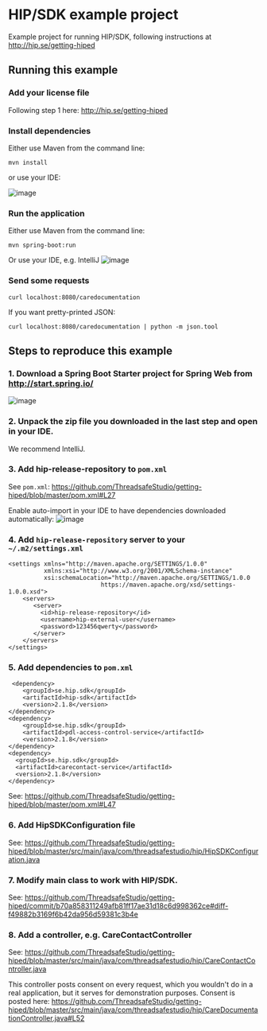 # HIP/SDK example project
Example project for running HIP/SDK, following instructions at http://hip.se/getting-hiped

## Running this example

### Add your license file
Following step 1 here: http://hip.se/getting-hiped 

### Install dependencies
Either use Maven from the command line:

```
mvn install
```

or use your IDE:

![image](https://cloud.githubusercontent.com/assets/193289/21809805/86fce0c4-d749-11e6-909f-d7b4d12290c0.png)

### Run the application
Either use Maven from the command line:
```
mvn spring-boot:run
```

Or use your IDE, e.g. IntelliJ
![image](https://cloud.githubusercontent.com/assets/193289/21815594/94a41288-d75d-11e6-8acb-792e6ad7fb9b.png)

### Send some requests
```
curl localhost:8080/caredocumentation
```

If you want pretty-printed JSON:
```
curl localhost:8080/caredocumentation | python -m json.tool
```

## Steps to reproduce this example

### 1. Download a Spring Boot Starter project for Spring Web from http://start.spring.io/
![image](https://cloud.githubusercontent.com/assets/193289/21809535/7c78b4a8-d748-11e6-824e-9db3fe13ce97.png)

### 2. Unpack the zip file you downloaded in the last step and open in your IDE. 

We recommend IntelliJ.

### 3. Add hip-release-repository to `pom.xml`

See `pom.xml`: https://github.com/ThreadsafeStudio/getting-hiped/blob/master/pom.xml#L27

Enable auto-import in your IDE to have dependencies downloaded automatically:
![image](https://cloud.githubusercontent.com/assets/193289/21809805/86fce0c4-d749-11e6-909f-d7b4d12290c0.png)

### 4. Add `hip-release-repository` server to your `~/.m2/settings.xml`

```
<settings xmlns="http://maven.apache.org/SETTINGS/1.0.0"
          xmlns:xsi="http://www.w3.org/2001/XMLSchema-instance"
          xsi:schemaLocation="http://maven.apache.org/SETTINGS/1.0.0
                          https://maven.apache.org/xsd/settings-1.0.0.xsd">
    <servers>
       <server>
         <id>hip-release-repository</id>
         <username>hip-external-user</username>
         <password>123456qwerty</password>
       </server>
    </servers>
</settings>
```

### 5. Add dependencies to `pom.xml`

```
 <dependency>
    <groupId>se.hip.sdk</groupId>
    <artifactId>hip-sdk</artifactId>
    <version>2.1.8</version>
</dependency>
<dependency>
    <groupId>se.hip.sdk</groupId>
    <artifactId>pdl-access-control-service</artifactId>
    <version>2.1.8</version>
</dependency>
<dependency>
  <groupId>se.hip.sdk</groupId>
  <artifactId>carecontact-service</artifactId>
  <version>2.1.8</version>
</dependency>
```
See: https://github.com/ThreadsafeStudio/getting-hiped/blob/master/pom.xml#L47

### 6. Add HipSDKConfiguration file
See: https://github.com/ThreadsafeStudio/getting-hiped/blob/master/src/main/java/com/threadsafestudio/hip/HipSDKConfiguration.java

### 7. Modify main class to work with HIP/SDK.
See: https://github.com/ThreadsafeStudio/getting-hiped/commit/b70a858311249afb81ff17ae31d18c6d998362ce#diff-f49882b3169f6b42da956d59381c3b4e

### 8. Add a controller, e.g. CareContactController
See: https://github.com/ThreadsafeStudio/getting-hiped/blob/master/src/main/java/com/threadsafestudio/hip/CareContactController.java

This controller posts consent on every request, which you wouldn't do in a real application, but it serves for demonstration purposes. Consent is posted here: https://github.com/ThreadsafeStudio/getting-hiped/blob/master/src/main/java/com/threadsafestudio/hip/CareDocumentationController.java#L52
